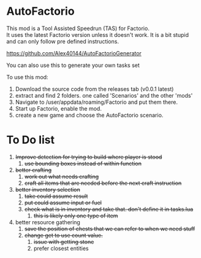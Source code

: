 # AutoFactorio

This mod is a Tool Assisted Speedrun (TAS) for Factorio.  
It uses the latest Factorio version unless it doesn't work.
It is a bit stupid and can only follow pre defined instructions.

https://github.com/Alex40144/AutoFactorioGenerator

You can also use this to generate your own tasks set

To use this mod:

1. Download the source code from the releases tab (v0.0.1 latest)
2. extract and find 2 folders. one called 'Scenarios' and the other 'mods'
3. Navigate to /user/appdata/roaming/Factorio and put them there.
4. Start up Factorio, enable the mod.
5. create a new game and choose the AutoFactorio scenario.

# To Do list

1. ~~Improve detection for trying to build where player is stood~~
   1. ~~use bounding boxes instead of within function~~
2. ~~better crafting~~
   1. ~~work out what needs crafting~~
   2. ~~craft all items that are needed before the next craft instruction~~
3. ~~better inventory selection~~
   1. ~~take could assume result~~
   2. ~~put could assume input or fuel~~
   3. ~~check what is in inventory and take that. don't define it in tasks.lua~~
      1. ~~this is likely only one type of item~~
4. better resource gathering
   1. ~~save the position of chests that we can refer to when we need stuff~~
   2. ~~change get to use count value.~~
      1. ~~issue with getting stone~~
      1. prefer closest entities

